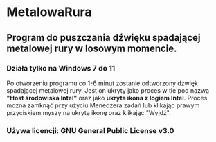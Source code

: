 # MetalowaRura
## Program do puszczania dźwięku spadającej metalowej rury w losowym momencie.
### Działa tylko na Windows 7 do 11


Po otworzeniu programu co 1-6 minut zostanie odtworzony dźwięk spadającej metalowej rury.
Jest on ukryty jako proces w tle pod nazwą **"Host środowiska Intel"** oraz jako **ukryta ikona z logiem Intel**.
Proces można zamknąć przy użyciu Menedżera zadań lub klikając prawym przyciskiem myszy na ukrytą ikonę oraz klikając "Wyjdź".

### Używa licencji: GNU General Public License v3.0
